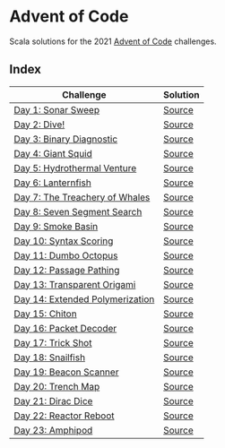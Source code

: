 # Advent of Code

Scala solutions for the 2021 [Advent of Code](https://www.adventofcode.com) challenges.

## Index

| Challenge                                                               | Solution                                    |
|-------------------------------------------------------------------------|---------------------------------------------|
| [Day 1: Sonar Sweep](https://adventofcode.com/2021/day/1)               | [Source](src/main/scala/advent/Day01.scala) | 
| [Day 2: Dive!](https://adventofcode.com/2021/day/2)                     | [Source](src/main/scala/advent/Day02.scala) | 
| [Day 3: Binary Diagnostic](https://adventofcode.com/2021/day/3)         | [Source](src/main/scala/advent/Day03.scala) | 
| [Day 4: Giant Squid](https://adventofcode.com/2021/day/4)               | [Source](src/main/scala/advent/Day04.scala) | 
| [Day 5: Hydrothermal Venture](https://adventofcode.com/2021/day/5)      | [Source](src/main/scala/advent/Day05.scala) | 
| [Day 6: Lanternfish](https://adventofcode.com/2021/day/6)               | [Source](src/main/scala/advent/Day06.scala) | 
| [Day 7: The Treachery of Whales](https://adventofcode.com/2021/day/7)   | [Source](src/main/scala/advent/Day07.scala) | 
| [Day 8: Seven Segment Search](https://adventofcode.com/2021/day/8)      | [Source](src/main/scala/advent/Day08.scala) | 
| [Day 9: Smoke Basin](https://adventofcode.com/2021/day/9)               | [Source](src/main/scala/advent/Day09.scala) | 
| [Day 10: Syntax Scoring](https://adventofcode.com/2021/day/10)          | [Source](src/main/scala/advent/Day10.scala) | 
| [Day 11: Dumbo Octopus](https://adventofcode.com/2021/day/11)           | [Source](src/main/scala/advent/Day11.scala) | 
| [Day 12: Passage Pathing](https://adventofcode.com/2021/day/12)         | [Source](src/main/scala/advent/Day12.scala) | 
| [Day 13: Transparent Origami](https://adventofcode.com/2021/day/13)     | [Source](src/main/scala/advent/Day13.scala) | 
| [Day 14: Extended Polymerization](https://adventofcode.com/2021/day/14) | [Source](src/main/scala/advent/Day14.scala) | 
| [Day 15: Chiton](https://adventofcode.com/2021/day/15)                  | [Source](src/main/scala/advent/Day15.scala) | 
| [Day 16: Packet Decoder](https://adventofcode.com/2021/day/16)          | [Source](src/main/scala/advent/Day16.scala) | 
| [Day 17: Trick Shot](https://adventofcode.com/2021/day/17)              | [Source](src/main/scala/advent/Day17.scala) | 
| [Day 18: Snailfish](https://adventofcode.com/2021/day/18)               | [Source](src/main/scala/advent/Day18.scala) | 
| [Day 19: Beacon Scanner](https://adventofcode.com/2021/day/19)          | [Source](src/main/scala/advent/Day19.scala) | 
| [Day 20: Trench Map](https://adventofcode.com/2021/day/20)              | [Source](src/main/scala/advent/Day20.scala) | 
| [Day 21: Dirac Dice](https://adventofcode.com/2021/day/21)              | [Source](src/main/scala/advent/Day21.scala) | 
| [Day 22: Reactor Reboot](https://adventofcode.com/2021/day/22)          | [Source](src/main/scala/advent/Day22.scala) | 
| [Day 23: Amphipod](https://adventofcode.com/2021/day/23)                | [Source](src/main/scala/advent/Day23.scala) | 